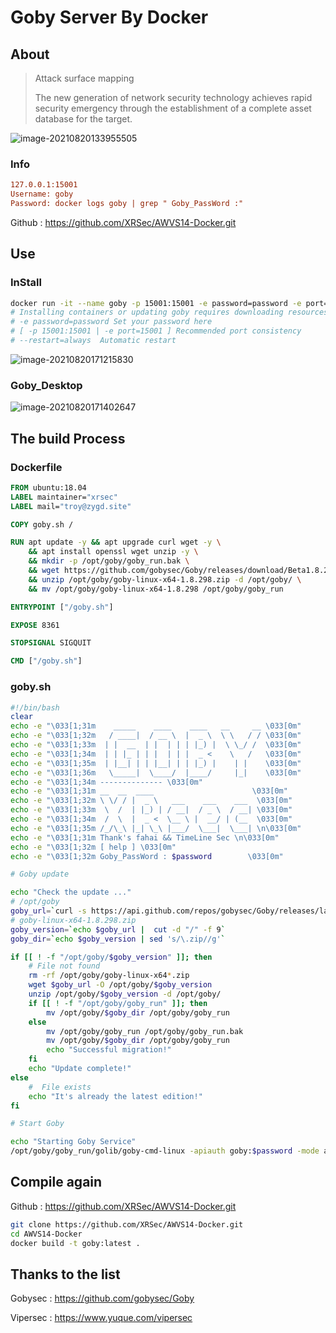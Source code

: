 # Goby Server By Docker

## About

> Attack surface mapping
>
> The new generation of network security technology achieves rapid security emergency through the establishment of a complete asset database for the target.

![image-20210820133955505](https://rmt.ladydaily.com/fetch/ZYGG/storage/image-20210820133955505.png?w=1280)

### Info

```ini
127.0.0.1:15001
Username: goby
Password: docker logs goby | grep " Goby_PassWord :"
```

Github : https://github.com/XRSec/AWVS14-Docker.git

## Use

### InStall

```bash
docker run -it --name goby -p 15001:15001 -e password=password -e port=15001 xrsec/goby:latest
# Installing containers or updating goby requires downloading resources from GitHub
# -e password=password Set your password here 
# [ -p 15001:15001 | -e port=15001 ] Recommended port consistency
# --restart=always  Automatic restart
```

![image-20210820171215830](https://rmt.ladydaily.com/fetch/ZYGG/storage/20210820171444750926.png?w=1280&fmt=jpg)

### Goby_Desktop

![image-20210820171402647](https://rmt.ladydaily.com/fetch/ZYGG/storage/20210820171449669292.png?w=1280&fmt=jpg)

## The build Process

### Dockerfile

```dockerfile
FROM ubuntu:18.04
LABEL maintainer="xrsec"
LABEL mail="troy@zygd.site"

COPY goby.sh /

RUN apt update -y && apt upgrade curl wget -y \
    && apt install openssl wget unzip -y \
    && mkdir -p /opt/goby/goby_run.bak \
    && wget https://github.com/gobysec/Goby/releases/download/Beta1.8.298/goby-linux-x64-1.8.298.zip -O /opt/goby/goby-linux-x64-1.8.298.zip \
    && unzip /opt/goby/goby-linux-x64-1.8.298.zip -d /opt/goby/ \
    && mv /opt/goby/goby-linux-x64-1.8.298 /opt/goby/goby_run

ENTRYPOINT ["/goby.sh"]

EXPOSE 8361

STOPSIGNAL SIGQUIT

CMD ["/goby.sh"]
```



### goby.sh

```sh
#!/bin/bash
clear
echo -e "\033[1;31m    _____    ____    ____   __     __ \033[0m"
echo -e "\033[1;32m   / ____|  / __ \  |  _ \  \ \   / / \033[0m"
echo -e "\033[1;33m  | |  __  | |  | | | |_) |  \ \_/ /  \033[0m"
echo -e "\033[1;34m  | | |_ | | |  | | |  _ <    \   /   \033[0m"
echo -e "\033[1;35m  | |__| | | |__| | | |_) |    | |    \033[0m"
echo -e "\033[1;36m   \_____|  \____/  |____/     |_|    \033[0m"                                
echo -e "\033[1;34m -------------- \033[0m"                           
echo -e "\033[1;31m __  __  ____                      \033[0m"
echo -e "\033[1;32m \ \/ / |  _ \   ___    ___    ___  \033[0m"
echo -e "\033[1;33m  \  /  | |_) | / __|  / _ \  / __| \033[0m"
echo -e "\033[1;34m  /  \  |  _ <  \__ \ |  __/ | (__  \033[0m"
echo -e "\033[1;35m /_/\_\ |_| \_\ |___/  \___|  \___| \n\033[0m"
echo -e "\033[1;31m Thank's fahai && TimeLine Sec \n\033[0m"
echo -e "\033[1;32m [ help ] \033[0m"
echo -e "\033[1;32m Goby_PassWord : $password        \033[0m"

# Goby update

echo "Check the update ..."
# /opt/goby
goby_url=`curl -s https://api.github.com/repos/gobysec/Goby/releases/latest | grep browser_download_url | grep linux | cut -d '"' -f 4`
# goby-linux-x64-1.8.298.zip
goby_version=`echo $goby_url |  cut -d "/" -f 9`
goby_dir=`echo $goby_version | sed 's/\.zip//g'`

if [[ ! -f "/opt/goby/$goby_version" ]]; then
    # File not found
    rm -rf /opt/goby/goby-linux-x64*.zip
    wget $goby_url -O /opt/goby/$goby_version
    unzip /opt/goby/$goby_version -d /opt/goby/
    if [[ ! -f "/opt/goby/goby_run" ]]; then
        mv /opt/goby/$goby_dir /opt/goby/goby_run
    else 
        mv /opt/goby/goby_run /opt/goby/goby_run.bak
        mv /opt/goby/$goby_dir /opt/goby/goby_run
        echo "Successful migration!"
    fi
    echo "Update complete!"
else
    #  File exists
    echo "It's already the latest edition!"
fi

# Start Goby

echo "Starting Goby Service"
/opt/goby/goby_run/golib/goby-cmd-linux -apiauth goby:$password -mode api -bind 0.0.0.0:$port
```



## Compile again

Github : https://github.com/XRSec/AWVS14-Docker.git

```bash
git clone https://github.com/XRSec/AWVS14-Docker.git
cd AWVS14-Docker
docker build -t goby:latest .
```



## Thanks to the list

Gobysec : https://github.com/gobysec/Goby

Vipersec : https://www.yuque.com/vipersec
